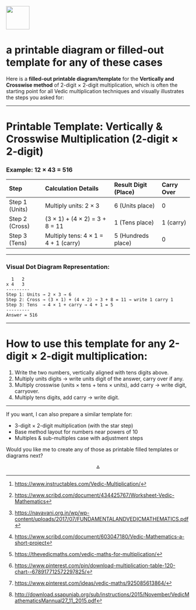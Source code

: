 <img src="https://r2cdn.perplexity.ai/pplx-full-logo-primary-dark%402x.png" style="height:64px;margin-right:32px"/>

# a printable diagram or filled-out template for any of these cases

Here is a **filled-out printable diagram/template** for the **Vertically and Crosswise method** of 2-digit × 2-digit multiplication, which is often the starting point for all Vedic multiplication techniques and visually illustrates the steps you asked for:

***

# Printable Template: Vertically \& Crosswise Multiplication (2-digit × 2-digit)

### Example: 12 × 43 = 516

| Step | Calculation Details | Result Digit (Place) | Carry Over |
| :-- | :-- | :-- | :-- |
| Step 1 (Units) | Multiply units: 2 × 3 | 6 (Units place) | 0 |
| Step 2 (Cross) | (3 × 1) + (4 × 2) = 3 + 8 = 11 | 1 (Tens place) | 1 (carry) |
| Step 3 (Tens) | Multiply tens: 4 × 1 = 4 + 1 (carry) | 5 (Hundreds place) | 0 |


***

### Visual Dot Diagram Representation:

```
  1   2
x 4   3
---------
Step 1: Units → 2 × 3 → 6
Step 2: Cross → (3 × 1) + (4 × 2) → 3 + 8 = 11 → write 1 carry 1
Step 3: Tens  → 4 × 1 + carry → 4 + 1 = 5
---------
Answer = 516
```


***

# How to use this template for any 2-digit × 2-digit multiplication:

1. Write the two numbers, vertically aligned with tens digits above.
2. Multiply units digits → write units digit of the answer, carry over if any.
3. Multiply crosswise (units × tens + tens × units), add carry → write digit, carryover.
4. Multiply tens digits, add carry → write digit.

***

If you want, I can also prepare a similar template for:

- 3-digit × 2-digit multiplication (with the star step)
- Base method layout for numbers near powers of 10
- Multiples \& sub-multiples case with adjustment steps

Would you like me to create any of those as printable filled templates or diagrams next?
<span style="display:none">[^1][^2][^3][^4][^5][^6][^7][^8]</span>

<div style="text-align: center">⁂</div>

[^1]: https://www.instructables.com/Vedic-Multiplication/

[^2]: https://www.scribd.com/document/434425767/Worksheet-Vedic-Mathematics

[^3]: https://navavani.org.in/wp/wp-content/uploads/2017/07/FUNDAMENTALANDVEDICMATHEMATICS.pdf

[^4]: https://www.scribd.com/document/603047180/Vedic-Mathematics-a-short-project

[^5]: https://thevedicmaths.com/vedic-maths-for-multiplication/

[^6]: https://www.pinterest.com/pin/download-multiplication-table-120-chart--678917712572297825/

[^7]: https://www.pinterest.com/ideas/vedic-maths/925085613864/

[^8]: http://download.ssapunjab.org/sub/instructions/2015/November/VedicMathematicsMannual27_11_2015.pdf


